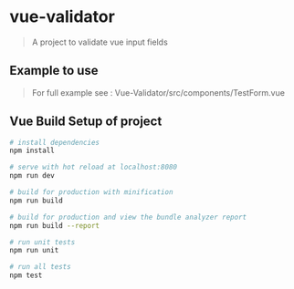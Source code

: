 # vue-validator
> A project to validate vue input fields
## Example to use
> For full example see : Vue-Validator/src/components/TestForm.vue

## Vue Build Setup of project

``` bash
# install dependencies
npm install

# serve with hot reload at localhost:8080
npm run dev

# build for production with minification
npm run build

# build for production and view the bundle analyzer report
npm run build --report

# run unit tests
npm run unit

# run all tests
npm test
```

